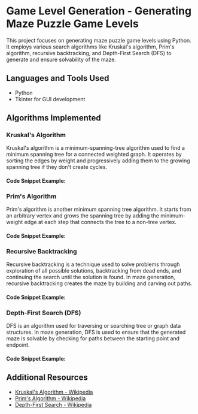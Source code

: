 


# Game Level Generation - Generating Maze Puzzle Game Levels

This project focuses on generating maze puzzle game levels using Python. It employs various search algorithms like Kruskal's algorithm, Prim's algorithm, recursive backtracking, and Depth-First Search (DFS) to generate and ensure solvability of the maze.

## Languages and Tools Used
- Python
- Tkinter for GUI development

## Algorithms Implemented

### Kruskal's Algorithm
Kruskal's algorithm is a minimum-spanning-tree algorithm used to find a minimum spanning tree for a connected weighted graph. It operates by sorting the edges by weight and progressively adding them to the growing spanning tree if they don't create cycles.

#### Code Snippet Example:


### Prim's Algorithm
Prim's algorithm is another minimum spanning tree algorithm. It starts from an arbitrary vertex and grows the spanning tree by adding the minimum-weight edge at each step that connects the tree to a non-tree vertex.

#### Code Snippet Example:


### Recursive Backtracking
Recursive backtracking is a technique used to solve problems through exploration of all possible solutions, backtracking from dead ends, and continuing the search until the solution is found. In maze generation, recursive backtracking creates the maze by building and carving out paths.

#### Code Snippet Example:


### Depth-First Search (DFS)
DFS is an algorithm used for traversing or searching tree or graph data structures. In maze generation, DFS is used to ensure that the generated maze is solvable by checking for paths between the starting point and endpoint.

#### Code Snippet Example:


## Additional Resources
- [Kruskal's Algorithm - Wikipedia](https://en.wikipedia.org/wiki/Kruskal%27s_algorithm)
- [Prim's Algorithm - Wikipedia](https://en.wikipedia.org/wiki/Prim%27s_algorithm)
- [Depth-First Search - Wikipedia](https://en.wikipedia.org/wiki/Depth-first_search)

